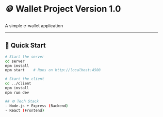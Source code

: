 # 🪙 Wallet Project Version 1.0

A simple e-wallet application

---

## 🔧 Quick Start

```bash
# Start the server
cd server
npm install
npm start    # Runs on http://localhost:4500

# Start the client
cd ../client
npm install
npm run dev  

## ⚙️ Tech Stack
- Node.js + Express (Backend)  
- React (Frontend)

